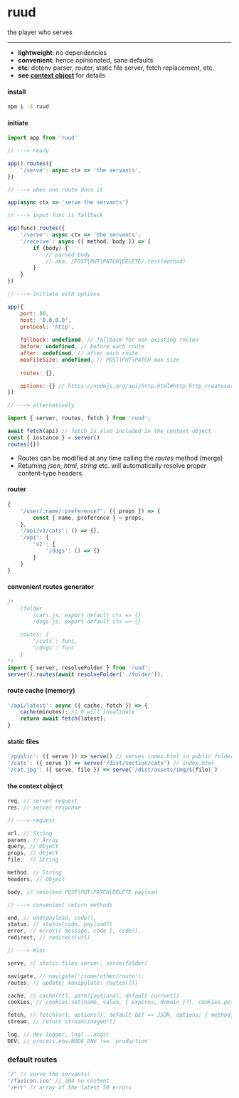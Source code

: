 # ruud

the player who serves

---

- **lightweight**: no dependencies
- **convenient**: hence opinionated, sane defaults
- **etc**: dotenv parser, router, static file server, fetch replacement, etc.
- **see [context object](#ctx)** for details

#### install
```sh
npm i -S ruud
```
#### initiate 
```js
import app from 'ruud'

// ---> ready 

app().routes({
    '/serve': async ctx => 'the servants',
})

// ---> when one route does it

app(async ctx => 'serve the servants')

// ---> input func is fallback

app(func).routes({
    '/serve': async ctx => 'the servants',
    '/receive': async ({ method, body }) => {
        if (body) {
            // parsed body
            // aka. /POST|PUT|PATCH|DELETE/.test(method)
        }
    }
})

// ---> initiate with options

app({
    port: 80, 
    host: '0.0.0.0',
    protocol: 'http',
    
    fallback: undefined, // fallback for non existing routes
    before: undefined, // before each route
    after: undefined, // after each route
    maxFileSize: undefined, // POST|PUT|PATCH max size
    
    routes: {}, 

    options: {} // https://nodejs.org/api/http.html#http_http_createserver_options_requestlistener
})

// ---> alternatively

import { server, routes, fetch } from 'ruud';

await fetch(api) // fetch is also included in the context object
const { instance } = server()
routes({})

```
- Routes can be modified at any time calling the _routes_ method  (merge)
- Returning _json_, _html_, _string_ etc. will automatically resolve proper content-type headers.

#### router
```js
{
    '/user/:name/:preference?': ({ props }) => {
        const { name, preference } = props;
    },
    '/api/v1/cats': () => {},
    '/api': {
        'v2': {
            '/dogs': () => {}
        }
    }
}
```

#### convenient routes generator
```js
/*
    /folder
        /cats.js: export default ctx => {}
        /dogs.js: export default ctx => {}

    routes: { 
        '/cats': func,
        '/dogs': func
    }
*/
import { server, resolveFolder } from 'ruud';
server().routes(await resolveFolder('./folder'));
```

#### route cache (memory)
```js
'/api/latest': async ({ cache, fetch }) => {
    cache(minutes); // 0 will invalidate
    return await fetch(latest);
}
```

#### static files
```js
'/public': ({ serve }) => serve() // serves index.html in public folder
'/cats': ({ serve }) => serve('/dist/section/cats') // index.html
'/cat.jpg': ({ serve, file }) => serve(`/dist/assets/img/${file}`)
```

#### <a name="ctx">the context object</a>
```js
req, // server request
res, // server response

// ---> request

url, // String
params, // Array
query, // Object
props, // Object
file,  // String

method, // String
headers, // Object

body, // resolved POST|PUT|PATCH|DELETE payload

// ---> convenient return methods

end, // end(payload, code?),
status, // status(code, payload?)
error, // error({ message, code }, code?),
redirect, // redirect(url)

// ---> misc

serve, // static files server, serve(folder)

navigate, // navigate('/some/other/route');
routes, // update/ manipulate: routes({})

cache, // cache(ttl, path?[optional, default current])
cookies, // cookies.set(name, value, { expires, domain }?), cookies.get(name), cookies.del(name)     

fetch, // fetch(url, options?), default GET => JSON, options: { method, headers, body }
stream, // return stream(imageUrl)

log, // dev logger, log(...args)
DEV, // process.env.NODE_ENV !== 'production'
```

### default routes
```js
'/' // serve the servants!
'/favicon.ico' // 204 no content
'/err' // array of the latest 50 errors
```